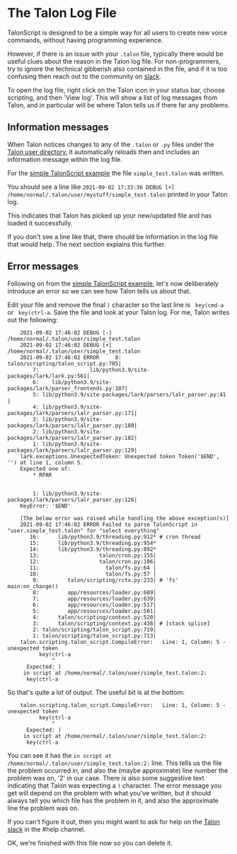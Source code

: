 # The Talon Log File

TalonScript is designed to be a simple way for all users to create new voice commands, without having programming experience.

However, if there is an issue with your `.talon` file, typically there would be useful clues about the reason in the Talon log file. 
For non-programmers, try to ignore the technical gibberish also contained in the file, and if it is too confusing then
reach out to the community on [slack](/docs/Help/talon-slack.md).

To open the log file, right click on the Talon icon in your status bar, choose scripting, and then 'View log'. This will show a list of log messages from Talon, and in particular will be where Talon tells us if there far any problems.

## Information messages

When Talon notices changes to any of the `.talon` or `.py` files under the [Talon user directory](/docs/Resource%20Hub/terminology.md#talon-user-directory), 
it automatically reloads then and includes an information message within the log file.

For the [simple TalonScript example](./voice-commands.md#a-simple-voice-command-example) the file `simple_test.talon` was written.

You should see a line like `2021-09-02 17:33:36 DEBUG [+] /home/normal/.talon/user/mystuff/simple_test.talon` printed in your Talon log. 

This indicates that Talon has picked up your new/updated file and has loaded it successfully. 

If you don't see a line like that, there should be information in the log file that would help. The next section explains this further. 


## Error messages

Following on from the [simple TalonScript example](./voice-commands.md#a-simple-voice-command-example), let's now deliberately introduce an error so we can see how Talon tells us about that. 

Edit your file and remove the final `)` character so the last line is ` key(cmd-a` or ` key(ctrl-a`. Save the file and look at your Talon log. For me, Talon writes out the following:

```
    2021-09-02 17:46:02 DEBUG [-] /home/normal/.talon/user/simple_test.talon
    2021-09-02 17:46:02 DEBUG [+] /home/normal/.talon/user/simple_test.talon
    2021-09-02 17:46:02 ERROR     8:                         talon/scripting/talon_script.py:705|
        7:                lib/python3.9/site-packages/lark/lark.py:561|
        6:    lib/python3.9/site-packages/lark/parser_frontends.py:107|
        5: lib/python3.9/site-packages/lark/parsers/lalr_parser.py:41 |
        4: lib/python3.9/site-packages/lark/parsers/lalr_parser.py:171|
        3: lib/python3.9/site-packages/lark/parsers/lalr_parser.py:188|
        2: lib/python3.9/site-packages/lark/parsers/lalr_parser.py:182|
        1: lib/python3.9/site-packages/lark/parsers/lalr_parser.py:129|
    lark.exceptions.UnexpectedToken: Unexpected token Token('$END', '') at line 1, column 5.
    Expected one of:
        * RPAR


        1: lib/python3.9/site-packages/lark/parsers/lalr_parser.py:126|
    KeyError: '$END'

    [The below error was raised while handling the above exception(s)]
    2021-09-02 17:46:02 ERROR Failed to parse TalonScript in "user.simple_test.talon" for "select everything"
       16:      lib/python3.9/threading.py:912* # cron thread
       15:      lib/python3.9/threading.py:954*
       14:      lib/python3.9/threading.py:892*
       13:                   talon/cron.py:155|
       12:                   talon/cron.py:106|
       11:                     talon/fs.py:64 |
       10:                     talon/fs.py:57 |
        9:         talon/scripting/rctx.py:233| # 'fs' main:on_change()
        8:         app/resources/loader.py:689|
        7:         app/resources/loader.py:639|
        6:         app/resources/loader.py:517|
        5:         app/resources/loader.py:501|
        4:      talon/scripting/context.py:520|
        3:      talon/scripting/context.py:436| # [stack splice]
        2: talon/scripting/talon_script.py:719|
        1: talon/scripting/talon_script.py:713|
    talon.scripting.talon_script.CompileError:   Line: 1, Column: 5 - unexpected token
          key(ctrl-a
              ^
      Expected: )
     in script at /home/normal/.talon/user/simple_test.talon:2:
      key(ctrl-a
```

So that's quite a lot of output. The useful bit is at the bottom:

```
    talon.scripting.talon_script.CompileError:   Line: 1, Column: 5 - unexpected token
          key(ctrl-a
              ^
      Expected: )
     in script at /home/normal/.talon/user/simple_test.talon:2:
      key(ctrl-a
```

You can see it has the `in script at /home/normal/.talon/user/simple_test.talon:2:` line. This tells us the file the problem occurred in, and also the (maybe approximate) line number the problem was on, '2' in our case. There is also some suggestive text indicating that Talon was expecting a `)` character. The error message you get will depend on the problem with what you've written, but it should always tell you which file has the problem in it, and also the approximate line the problem was on.

If you can't figure it out, then you might want to ask for help on the [Talon slack](https://talonvoice.com/chat) in the #help channel.

OK, we're finished with this file now so you can delete it.
